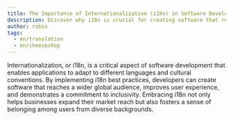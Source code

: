 ```yaml
---
title: The Importance of Internationalization (i18n) in Software Development
description: Discover why i18n is crucial for creating software that reaches a global audience and provides an inclusive user experience.
author: robin
tags:
  - en/translation
  - en/cheeseshop
---
```

Internationalization, or i18n, is a critical aspect of software development that enables applications to adapt to different languages and cultural conventions. By implementing i18n best practices, developers can create software that reaches a wider global audience, improves user experience, and demonstrates a commitment to inclusivity. Embracing i18n not only helps businesses expand their market reach but also fosters a sense of belonging among users from diverse backgrounds.

